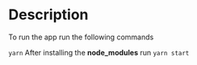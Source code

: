 # Description

To run the app run the following commands

`yarn`
After installing the **node_modules** run
`yarn start`
